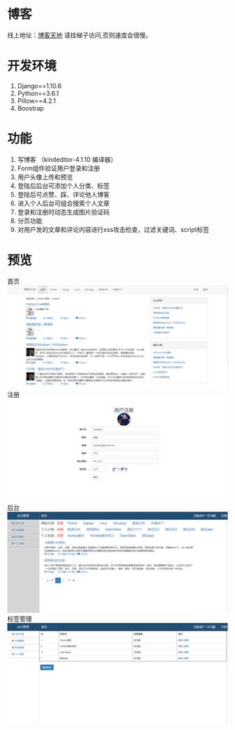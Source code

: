 # 博客
线上地址：[博客天地](http://207.246.124.116/) 请挂梯子访问,否则速度会很慢。
# 开发环境
1. Django==1.10.6
2. Python==3.6.1
3. Pillow==4.2.1
4. Boostrap
# 功能
1. 写博客 （kindeditor-4.1.10 编译器）
2. Form组件验证用户登录和注册
3. 用户头像上传和预览
4. 登陆后后台可添加个人分类、标签
5. 登陆后可点赞、踩、评论他人博客
6. 进入个人后台可组合搜索个人文章
7. 登录和注册时动态生成图片验证码
8. 分页功能
9. 对用户发的文章和评论内容进行xss攻击检查，过滤关键词、script标签
# 预览
首页
![image](https://raw.githubusercontent.com/tianbaoo/blog-sky/master/readme_add_pic/index.png)
注册
![image](https://raw.githubusercontent.com/tianbaoo/blog-sky/master/readme_add_pic/register.png)
后台
![image](https://raw.githubusercontent.com/tianbaoo/blog-sky/master/readme_add_pic/home.png)
标签管理
![image](https://raw.githubusercontent.com/tianbaoo/blog-sky/master/readme_add_pic/tag.png)





